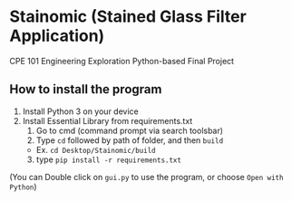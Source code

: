 # Stainomic (Stained Glass Filter Application)
CPE 101 Engineering Exploration Python-based Final Project

## How to install the program
1. Install Python 3 on your device
2. Install Essential Library from requirements.txt
    1. Go to cmd (command prompt via search toolsbar)
    2. Type `cd` followed by path of folder, and then `build`
    - Ex. `cd Desktop/Stainomic/build`
    3. type `pip install -r requirements.txt`
       
(You can Double click on `gui.py` to use the program, or choose `Open with Python`)
